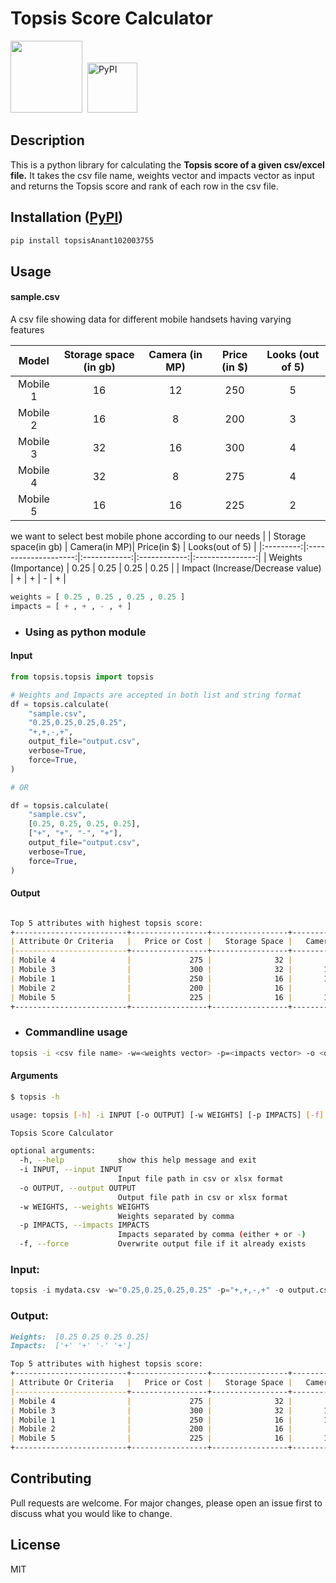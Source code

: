 # Topsis Score Calculator

<div>
<a href = "https://pepy.tech/project/topsisanant102003755/"><img src = "https://static.pepy.tech/personalized-badge/topsisanant102003755?period=total&units=international_system&left_color=black&right_color=orange&left_text=Downloads" width = 115/></a>&nbsp;
<a href = "https://pypi.org/project/topsisAnant102003755/"><img alt="PyPI" src="https://img.shields.io/pypi/v/topsisanant102003755" width = 80></a>
</div>

## Description
This is a python library for calculating the **Topsis score of a given csv/excel file.** It takes the csv file name, weights vector and impacts vector as input and returns the Topsis score and rank of each row in the csv file.

## Installation ([PyPI](https://pypi.org/project/topsisAnant102003755/))
    
```sh
pip install topsisAnant102003755
```


## Usage

#### sample.csv

A csv file showing data for different mobile handsets having varying features

| Model  | Storage space (in gb) | Camera (in MP)| Price (in $)  | Looks (out of 5) |
| :----: |:--------------------:|:------------:|:------------:|:---------------:|
| Mobile 1 | 16 | 12 | 250 | 5 |
| Mobile 2 | 16 | 8  | 200 | 3 |
| Mobile 3 | 32 | 16 | 300 | 4 |
| Mobile 4 | 32 | 8  | 275 | 4 |
| Mobile 5 | 16 | 16 | 225 | 2 |

we want to select best mobile phone according to our needs
|  | Storage space(in gb) | Camera(in MP)| Price(in $)  | Looks(out of 5) |
|:---------:|:--------------------:|:------------:|:------------:|:---------------:|
| Weights (Importance) | 0.25 | 0.25 | 0.25 | 0.25 |
| Impact (Increase/Decrease value) | + | + | - | + |


```python
weights = [ 0.25 , 0.25 , 0.25 , 0.25 ]
impacts = [ + , + , - , + ]
```

* ### Using as python module

#### Input
```python
from topsis.topsis import topsis

# Weights and Impacts are accepted in both list and string format
df = topsis.calculate(
    "sample.csv",
    "0.25,0.25,0.25,0.25",
    "+,+,-,+",
    output_file="output.csv",
    verbose=True,
    force=True,
)

# OR

df = topsis.calculate(
    "sample.csv",
    [0.25, 0.25, 0.25, 0.25],
    ["+", "+", "-", "+"],
    output_file="output.csv",
    verbose=True,
    force=True,
)

```

#### Output
```md

Top 5 attributes with highest topsis score:
+-------------------------+-----------------+-----------------+----------+---------+----------------+--------+
| Attribute Or Criteria   |   Price or Cost |   Storage Space |   Camera |   Looks |   Topsis Score |   Rank |
|-------------------------+-----------------+-----------------+----------+---------+----------------+--------|
| Mobile 4                |             275 |              32 |        8 |       4 |         0.796  |      1 |
| Mobile 3                |             300 |              32 |       16 |       4 |         0.5776 |      2 |
| Mobile 1                |             250 |              16 |       12 |       5 |         0.5343 |      3 |
| Mobile 2                |             200 |              16 |        8 |       3 |         0.4224 |      4 |
| Mobile 5                |             225 |              16 |       16 |       2 |         0.0727 |      5 |
+-------------------------+-----------------+-----------------+----------+---------+----------------+--------+

```

* ### Commandline usage

```bash
topsis -i <csv file name> -w=<weights vector> -p=<impacts vector> -o <output file name> -f
```

#### Arguments
```sh
$ topsis -h

usage: topsis [-h] -i INPUT [-o OUTPUT] [-w WEIGHTS] [-p IMPACTS] [-f]

Topsis Score Calculator

optional arguments:
  -h, --help            show this help message and exit
  -i INPUT, --input INPUT
                        Input file path in csv or xlsx format
  -o OUTPUT, --output OUTPUT
                        Output file path in csv or xlsx format
  -w WEIGHTS, --weights WEIGHTS
                        Weights separated by comma
  -p IMPACTS, --impacts IMPACTS
                        Impacts separated by comma (either + or -)
  -f, --force           Overwrite output file if it already exists
```

### Input:

```python
topsis -i mydata.csv -w="0.25,0.25,0.25,0.25" -p="+,+,-,+" -o output.csv -f
```
   


### Output:
```md
Weights:  [0.25 0.25 0.25 0.25]
Impacts:  ['+' '+' '-' '+']

Top 5 attributes with highest topsis score:
+-------------------------+-----------------+-----------------+----------+---------+----------------+--------+
| Attribute Or Criteria   |   Price or Cost |   Storage Space |   Camera |   Looks |   Topsis Score |   Rank |
|-------------------------+-----------------+-----------------+----------+---------+----------------+--------|
| Mobile 4                |             275 |              32 |        8 |       4 |         0.796  |      1 |
| Mobile 3                |             300 |              32 |       16 |       4 |         0.5776 |      2 |
| Mobile 1                |             250 |              16 |       12 |       5 |         0.5343 |      3 |
| Mobile 2                |             200 |              16 |        8 |       3 |         0.4224 |      4 |
| Mobile 5                |             225 |              16 |       16 |       2 |         0.0727 |      5 |
+-------------------------+-----------------+-----------------+----------+---------+----------------+--------+

``` 


## Contributing
Pull requests are welcome. For major changes, please open an issue first to discuss what you would like to change.

## License
MIT
